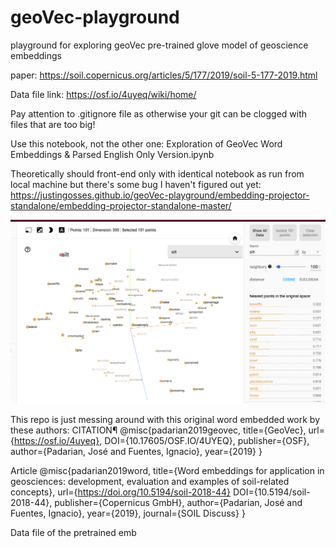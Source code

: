 # geoVec-playground
playground for exploring geoVec pre-trained glove model of geoscience embeddings

paper: https://soil.copernicus.org/articles/5/177/2019/soil-5-177-2019.html

Data file link: https://osf.io/4uyeq/wiki/home/

Pay attention to .gitignore file as otherwise your git can be clogged with files that are too big!

Use this notebook, not the other one: Exploration of GeoVec Word Embeddings & Parsed English Only Version.ipynb

Theoretically should front-end only with identical notebook as run from local machine but there's some bug I haven't figured out yet: https://justingosses.github.io/geoVec-playground/embedding-projector-standalone/embedding-projector-standalone-master/


![Image of Silt in Embedding Projector](images/silt.png)


This repo is just messing around with this original word embedded work by these authors:
CITATION¶
@misc{padarian2019geovec, title={GeoVec}, url={https://osf.io/4uyeq}, DOI={10.17605/OSF.IO/4UYEQ}, publisher={OSF}, author={Padarian, José and Fuentes, Ignacio}, year={2019} }

Article
@misc{padarian2019word, title={Word embeddings for application in geosciences: development, evaluation and examples of soil-related concepts}, url={https://doi.org/10.5194/soil-2018-44} DOI={10.5194/soil-2018-44}, publisher={Copernicus GmbH}, author={Padarian, José and Fuentes, Ignacio}, year={2019}, journal={SOIL Discuss} }

Data file of the pretrained emb
